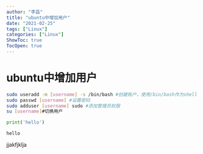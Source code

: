 ```yaml
---
author: "李昌"
title: "ubuntu中增加用户"
date: "2021-02-25"
tags: ["Linux"]
categories: ["Linux"]
ShowToc: true
TocOpen: true
---
```


# ubuntu中增加用户 

```bash
sudo useradd -m [username] -s /bin/bash #创建账户，使用/bin/bash作为shell
sudo passwd [username] #设置密码
sudo adduser [username] sudo #添加管理员权限
su [username]#切换用户
```


```python
print('hello')
```

    hello
    

jjakfjklja
